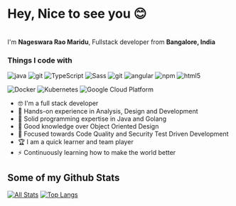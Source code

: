 <h1>Hey, Nice to see you 😊</h1>

<p></br> I'm <b>Nageswara Rao Maridu</b>, Fullstack developer from <b>Bangalore, India <img src="https://img.icons8.com/officel/16/000000/india.png" width=16/></b></p>
<h3>Things I code with</h3>
<p>
  <img alt="java" src="https://img.shields.io/badge/-JAVA-dae326?style=flat-square&logo=java&logoColor=black" />
  <img alt="git" src="https://img.shields.io/badge/-Git-2088FF?style=flat-square&logo=git&logoColor=white" />
  <img alt="TypeScript" src="https://img.shields.io/badge/-TypeScript-007ACC?style=flat-square&logo=typescript&logoColor=white" />
  <img alt="Sass" src="https://img.shields.io/badge/-Sass-CC6699?style=flat-square&logo=sass&logoColor=white" />
  <img alt="git" src="https://img.shields.io/badge/-Git-F05032?style=flat-square&logo=git&logoColor=white" />
  <img alt="angular" src="https://img.shields.io/badge/-Angular-DD0031?style=flat-square&logo=angular&logoColor=white" />
  <img alt="npm" src="https://img.shields.io/badge/-NPM-CB3837?style=flat-square&logo=npm&logoColor=white" />
  <img alt="html5" src="https://img.shields.io/badge/-HTML5-E34F26?style=flat-square&logo=html5&logoColor=white" />
</p>
<p>
  <img alt="Docker" src="https://img.shields.io/badge/-Docker-46a2f1?style=flat-square&logo=docker&logoColor=white" />
  <img alt="Kubernetes" src="https://img.shields.io/badge/-Kubernetes-267ee3?style=flat-square&logo=kubernetes&logoColor=black" />
  <img alt="Google Cloud Platform" src="https://img.shields.io/badge/-Google_Cloud_Platform-1a73e8?style=flat-square&logo=google-cloud&logoColor=white" />
</p>

<!--
### Hi there I am Nageswara Rao Maridu 🙂
**NageswaraRaoMaridu/NageswaraRaoMaridu** is a ✨ _special_ ✨ repository because its `README.md` (this file) appears on your GitHub profile.

Here are some ideas to get you started:

- 🔭 I’m currently working on ...
- 🌱 I’m currently learning ...
- 👯 I’m looking to collaborate on ...
- 🤔 I’m looking for help with ...
- 💬 Ask me about ...
- 📫 How to reach me: ...
- 😄 Pronouns: ...
- ⚡ Fun fact: ...
-->


<!-- - 📫 Let's get social: <a href="https://www.linkedin.com/in/nrmaridu/"> <img src="https://img.shields.io/badge/-LinkedIn-%233781da" alt="LinkedIn"/></a>   -->

- 🤓 I'm a full stack developer
- 💬 Hands-on experience in Analysis, Design and Development
- 💬 Solid programming expertise in Java and Golang
- 💬 Good knowledge over Object Oriented Design
- 💬 Focused towards Code Quality and Security Test Driven Development
- 🏆 I am a quick learner and team player
-  ⚡ Continuously learning how to make the world better

## Some of my Github Stats
[![All Stats](https://github-readme-stats-axpwmfcg3.vercel.app/api?username=NageswaraRaoMaridu&show_icons=true&include_all_commits=true&count_private=true&hide=contribs)](https://github.com/pedes/github-readme-stats)
[![Top Langs](https://github-readme-stats-axpwmfcg3.vercel.app/api/top-langs/?username=NageswaraRaoMaridu&layout=compact)](https://github.com/pedes/github-readme-stats)


